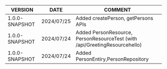 | VERSION | DATE | COMMENT |
|--|--|--|
|1.0.0-SNAPSHOT| 2024/07/25| Added createPerson, getPersons APIs
|1.0.0-SNAPSHOT| 2024/07/24 | Added PersonResource, PersonResourceTest (with /api/GreetingResourcehello) 
|1.0.0-SNAPSHOT| 2024/07/24 | Added PersonEntiry,PersonRepository